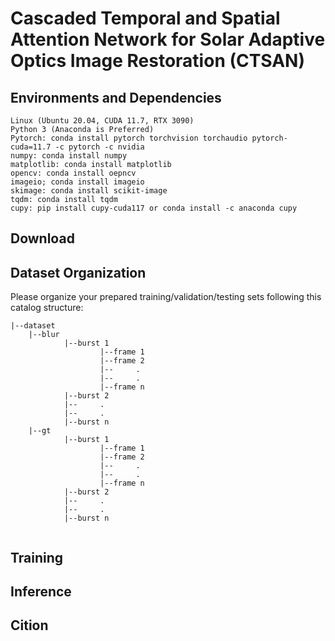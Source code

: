 # Cascaded Temporal and Spatial Attention Network for Solar Adaptive Optics Image Restoration (CTSAN)


## Environments and Dependencies
```
Linux (Ubuntu 20.04, CUDA 11.7, RTX 3090)
Python 3 (Anaconda is Preferred)
Pytorch: conda install pytorch torchvision torchaudio pytorch-cuda=11.7 -c pytorch -c nvidia
numpy: conda install numpy
matplotlib: conda install matplotlib
opencv: conda install oepncv
imageio; conda install imageio
skimage: conda install scikit-image
tqdm: conda install tqdm
cupy: pip install cupy-cuda117 or conda install -c anaconda cupy
```
## Download


## Dataset Organization
Please organize your prepared training/validation/testing sets following this catalog structure:
```
|--dataset
	|--blur
			|--burst 1
					|--frame 1
					|--frame 2
					|--		.
					|--		.
					|--frame n
			|--burst 2
			|--		.
			|--		.
			|--burst n
	|--gt
			|--burst 1
					|--frame 1
					|--frame 2
					|--		.
					|--		.
					|--frame n
			|--burst 2
			|--		.
			|--		.
			|--burst n
		

```



## Training

## Inference

## Cition
